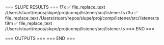 === SLUPE RESULTS ===
f7x ✅ file_replace_text /Users/stuart/repos/slupe/proj/comp/listener/src/listener.ts
r3u ✅ file_replace_text /Users/stuart/repos/slupe/proj/comp/listener/src/listener.ts
t9m ✅ file_replace_text /Users/stuart/repos/slupe/proj/comp/listener/src/listener.ts
=== END ===

=== OUTPUTS ===
=== END ===